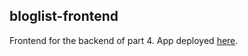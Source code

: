 ## bloglist-frontend

Frontend for the backend of part 4. App deployed [here](https://bloglister.herokuapp.com/).
